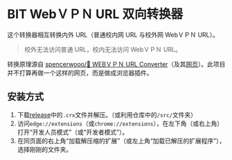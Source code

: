 # BIT WebＶＰＮ URL 双向转换器

这个转换器相互转换内外 URL（普通校内网 URL 与校外网 WebＶＰＮ URL）。

> 校外无法访问普通 URL，校内无法访问 WebＶＰＮ URL。

转换原理源自 [spencerwooo/🥑 WEBＶＰＮ URL Converter](https://github.com/spencerwooo/bit-webＶＰＮ-converter)（及其[网页](https://webＶＰＮ.vercel.app/)）。此项目并不打算再做一个这样的网页，而是做成浏览器插件。

## 安装方式

1. 下载[release](https://github.com/YDX-2147483647/bit-webvpn-converter-bidirectional/releases)中的`.crx`文件并解压。（或利用仓库中的`/src/`文件夹）
2. 访问`edge://extensions`（或`chrome://extensions`），在左下角（或右上角）打开“开发人员模式”（或“开发者模式”）。
3. 在同页面的右上角“加载解压缩的扩展”（或左上角“加载已解压的扩展程序”），选择刚刚的文件夹。

